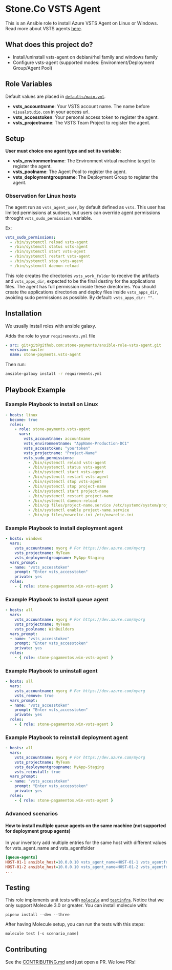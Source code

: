 # Stone.Co VSTS Agent

This is an Ansible role to install Azure VSTS Agent on Linux or Windows. Read more about VSTS agents [here](https://docs.microsoft.com/en-us/vsts/build-release/concepts/agents/agents).

## What does this project do?

- Install/uninstall vsts-agent on debian/rhel family and windows family
- Configure vsts-agent (supported modes: Environment/Deployment Group/Agent Pool)

## Role Variables

Default values are placed in [`defaults/main.yml`](defaults/main.yml).

- **vsts_accountname**: Your VSTS account name. The name before `visualstudio.com` in your access url.
- **vsts_accesstoken**: Your personal access token to register the agent.
- **vsts_projectname**: The VSTS Team Project to register the agent.

## Setup

**User must choice one agent type and set its variable:**

- **vsts_environmentname**: The Environment virtual machine target to register the agent.
- **vsts_poolname**: The Agent Pool to register the agent.
- **vsts_deploymentgroupname**: The Deployment Group to register the agent.

### Observation for Linux hosts

The agent run as `vsts_agent_user`, by default defined as `vsts`. This user has limited permissions at sudoers, but users can override agent permissions throught `vsts_sudo_permissions` variable.

Ex:

```yaml
vsts_sudo_permissions:
  - /bin/systemctl reload vsts-agent
  - /bin/systemctl status vsts-agent
  - /bin/systemctl start vsts-agent
  - /bin/systemctl restart vsts-agent
  - /bin/systemctl stop vsts-agent
  - /bin/systemctl daemon-reload
```

This role creates the directories `vsts_work_folder` to receive the artifacts and `vsts_apps_dir`, expected to be the final destiny for the applications files. The agent has full permission inside these directories. You should create the applications directories and deploy files inside `vsts_apps_dir`, avoiding sudo permissions as possible.
By default: `vsts_apps_dir: ""`.

## Installation

We usually install roles with ansible galaxy.

Adds the role to your `requirements.yml` file

```yaml
- src: git+git@github.com:stone-payments/ansible-role-vsts-agent.git
  version: master
  name: stone-payments.vsts-agent
```

Then run:

```bash
ansible-galaxy install -r requirements.yml
```

## Playbook Example

### Example Playbook to install on Linux

```yaml
- hosts: linux
  become: true
  roles:
    - role: stone-payments.vsts-agent
      vars:
        vsts_accountname: accountname
        vsts_environmentname: "AppName-Production-DC1"
        vsts_accesstoken: "yourtoken"
        vsts_projectname: "Project-Name"
        vsts_sudo_permissions:
          - /bin/systemctl reload vsts-agent
          - /bin/systemctl status vsts-agent
          - /bin/systemctl start vsts-agent
          - /bin/systemctl restart vsts-agent
          - /bin/systemctl stop vsts-agent
          - /bin/systemctl stop project-name
          - /bin/systemctl start project-name
          - /bin/systemctl restart project-name
          - /bin/systemctl daemon-reload
          - /bin/cp files/project-name.service /etc/systemd/system/project-name.service
          - /bin/systemctl enable project-name.service
          - /bin/cp files/newrelic.ini /etc/newrelic.ini
```

### Example Playbook to install deployment agent

```yaml
- hosts: windows
  vars:
    vsts_accountname: myorg # For https://dev.azure.com/myorg
    vsts_projectname: MyTeam
    vsts_deploymentgroupname: MyApp-Staging
  vars_prompt:
  - name: "vsts_accesstoken"
    prompt: "Enter vsts_accesstoken"
    private: yes
  roles:
    - { role: stone-pagamentos.win-vsts-agent }
```

### Example Playbook to install queue agent

```yaml
- hosts: all
  vars:
    vsts_accountname: myorg # For https://dev.azure.com/myorg
    vsts_projectname: MyTeam
    vsts_poolname: WinBuilders
  vars_prompt:
  - name: "vsts_accesstoken"
    prompt: "Enter vsts_accesstoken"
    private: yes
  roles:
    - { role: stone-pagamentos.win-vsts-agent }
```

### Example Playbook to uninstall agent

```yaml
- hosts: all
  vars:
    vsts_accountname: myorg # For https://dev.azure.com/myorg
    vsts_remove: true
  vars_prompt:
  - name: "vsts_accesstoken"
    prompt: "Enter vsts_accesstoken"
    private: yes
  roles:
    - { role: stone-pagamentos.win-vsts-agent }
```

### Example Playbook to reinstall deployment agent

```yaml
- hosts: all
  vars:
    vsts_accountname: myorg # For https://dev.azure.com/myorg
    vsts_projectname: MyTeam
    vsts_deploymentgroupname: MyApp-Staging
    vsts_reinstall: true
  vars_prompt:
  - name: "vsts_accesstoken"
    prompt: "Enter vsts_accesstoken"
    private: yes
  roles:
    - { role: stone-pagamentos.win-vsts-agent }
```

### Advanced scenarios

#### How to install multiple queue agents on the same machine (not supported for deployment group agents)

In your inventory add multiple entries for the same host with different values for vsts_agent_name and vsts_agentfolder

```ini
[queue-agents]
HOST-01-1 ansible_host=10.0.0.10 vsts_agent_name=HOST-01-1 vsts_agentfolder=C:\\vstsagent\\A1
HOST-01-2 ansible_host=10.0.0.10 vsts_agent_name=HOST-01-2 vsts_agentfolder=C:\\vstsagent\\A2
...
```

## Testing

This role implements unit tests with [`molecule`](https://molecule.readthedocs.io/en/latest/) and [`testinfra`](https://testinfra.readthedocs.io/en/latest/). Notice that we only support Molecule 3.0 or greater. You can install molecule with:

```shell
pipenv install --dev --three
```

After having Molecule setup, you can run the tests with this steps:

```sh
molecule test [-s scenario_name]
```

## Contributing

See the [CONTRIBUTING.md](./CONTRIBUTING.md) and just open a PR. We love PRs!
